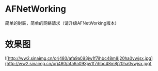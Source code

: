 # AFNetWorking
简单的封装，简单的网络请求（请升级AFNetWorking版本）

# 效果图
![http://ww2.sinaimg.cn/orj480/afa9a093jw1f7ihbc48m8j20ha0vwjsx.jpg](http://ww2.sinaimg.cn/orj480/afa9a093jw1f7ihbc48m8j20ha0vwjsx.jpg)
